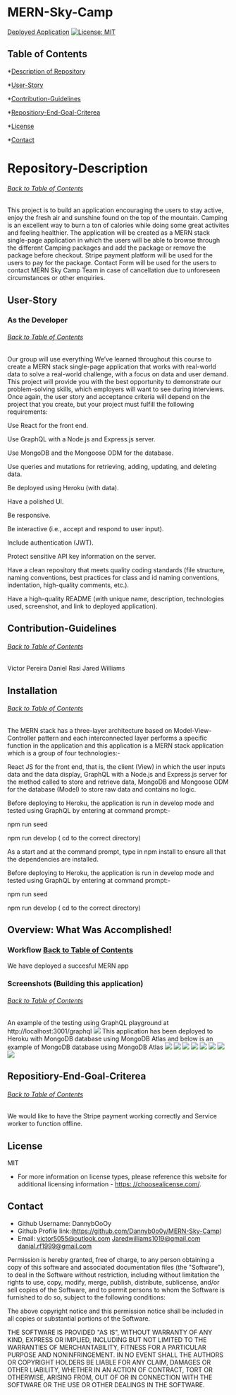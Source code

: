 # MERN-Sky-Camp


[Deployed Application](https://mighty-forest-97657.herokuapp.com/)
[![License: MIT](https://img.shields.io/badge/License-MIT-yellow.svg)](https://opensource.org/licenses/MIT)

## Table of Contents
*[Description of Repository](#Repository-Description)

*[User-Story](#User-Story)

*[Contribution-Guidelines](#Contribution-Guidelines)

*[Repositiory-End-Goal-Criterea](#Repositiory-End-Goal-Criterea)

*[License](#License)

*[Contact](#Contact)
    
 # Repository-Description
###### [Back to Table of Contents](#Table-of-Contents)
This project is to build an application encouraging the users to stay active, enjoy the fresh air and sunshine found on the top of the mountain. Camping is an excellent way to burn a ton of calories while doing some great activites and feeling healthier. The application will be created as a MERN stack single-page application in which the users will be able to browse through the different Camping packages and add the package or remove the package before checkout. Stripe payment platform will be used for the users to pay for the package. Contact Form will be used for the users to contact MERN Sky Camp Team in case of cancellation due to unforeseen circumstances or other enquiries.


    
## User-Story
### As the Developer
###### [Back to Table of Contents](#Table-of-Contents)
Our group will use everything We’ve learned throughout this course to create a MERN stack single-page application that works with real-world data to solve a real-world challenge, with a focus on data and user demand. This project will provide you with the best opportunity to demonstrate our problem-solving skills, which employers will want to see during interviews. Once again, the user story and acceptance criteria will depend on the project that you create, but your project must fulfill the following requirements:


Use React for the front end.


Use GraphQL with a Node.js and Express.js server.


Use MongoDB and the Mongoose ODM for the database.


Use queries and mutations for retrieving, adding, updating, and deleting data.


Be deployed using Heroku (with data).


Have a polished UI.


Be responsive.


Be interactive (i.e., accept and respond to user input).


Include authentication (JWT).


Protect sensitive API key information on the server.


Have a clean repository that meets quality coding standards (file structure, naming conventions, best practices for class and id naming conventions, indentation, high-quality comments, etc.).


Have a high-quality README (with unique name, description, technologies used, screenshot, and link to deployed application).





## Contribution-Guidelines
###### [Back to Table of Contents](#Table-of-Contents)
Victor Pereira
Daniel Rasi
Jared Williams

## Installation
###### [Back to Table of Contents](#Table-of-Contents)
The MERN stack has a three-layer architecture based on Model-View-Controller pattern and each interconnected layer performs a specific function in the application and this application is a MERN stack application which is a group of four technologies:-

React JS for the front end, that is, the client (View) in which the user inputs data and the data display,
GraphQL with a Node.js and Express.js server for the method called to store and retrieve data,
MongoDB and Mongoose ODM for the database (Model) to store raw data and contains no logic.

Before deploying to Heroku, the application is run in develop mode and tested using GraphQL by entering at command prompt:-

npm run seed

npm run develop ( cd to the correct directory)

As a start and at the command prompt, type in npm install to ensure all that the dependencies are installed.

Before deploying to Heroku, the application is run in develop mode and tested using GraphQL by entering at command prompt:-

npm run seed

npm run develop ( cd to the correct directory)

## Overview: What Was Accomplished!
### Workflow [Back to Table of Contents](#Table-of-Contents)
We have deployed a succesful  MERN app



### Screenshots (Building this application)
###### [Back to Table of Contents](#Table-of-Contents)
An example of the testing using GraphQL playground at http://localhost:3001/graphql
![](./client/src/assets/GraphQl.PNG)
This application has been deployed to Heroku with MongoDB database using MongoDB Atlas and below is an example of MongoDB database using MongoDB Atlas
![](./client/src/assets/Mongo.PNG)
![](./client/src/assets/Mer%20SkyCamp.PNG)
![](./client/src/assets/Register.PNG)
![](./client/src/assets/Packages.PNG)
![](./client/src/assets/Login.PNG)
![](./client/src/assets/Contact.PNG)
![](./client/src/assets/Email.PNG)
![](client/src/assets/payment.PNG)


    

## Repositiory-End-Goal-Criterea
###### [Back to Table of Contents](#Table-of-Contents)
We would like to have the Stripe payment working correctly and Service worker to function offline.
    
## License
MIT
* For more information on license types, please reference this website
for additional licensing information - [https: //choosealicense.com/](https://choosealicense.com/).

    
## Contact
* Github Username: DannybOoOy
* Github Profile link:(https://github.com/Dannyb0o0y/MERN-Sky-Camp)
* Email: victor5055@outlook.com
         Jaredwilliams1019@gmail.com
         danial.rf1999@gmail.com



Permission is hereby granted, free of charge, to any person obtaining a copy of this software and associated documentation files (the "Software"), to deal in the Software without restriction, including without limitation the rights to use, copy, modify, merge, publish, distribute, sublicense, and/or sell copies of the Software, and to permit persons to whom the Software is furnished to do so, subject to the following conditions:

The above copyright notice and this permission notice shall be included in all copies or substantial portions of the Software.

THE SOFTWARE IS PROVIDED "AS IS", WITHOUT WARRANTY OF ANY KIND, EXPRESS OR IMPLIED, INCLUDING BUT NOT LIMITED TO THE WARRANTIES OF MERCHANTABILITY, FITNESS FOR A PARTICULAR PURPOSE AND NONINFRINGEMENT. IN NO EVENT SHALL THE AUTHORS OR COPYRIGHT HOLDERS BE LIABLE FOR ANY CLAIM, DAMAGES OR OTHER LIABILITY, WHETHER IN AN ACTION OF CONTRACT, TORT OR OTHERWISE, ARISING FROM, OUT OF OR IN CONNECTION WITH THE SOFTWARE OR THE USE OR OTHER DEALINGS IN THE SOFTWARE.
